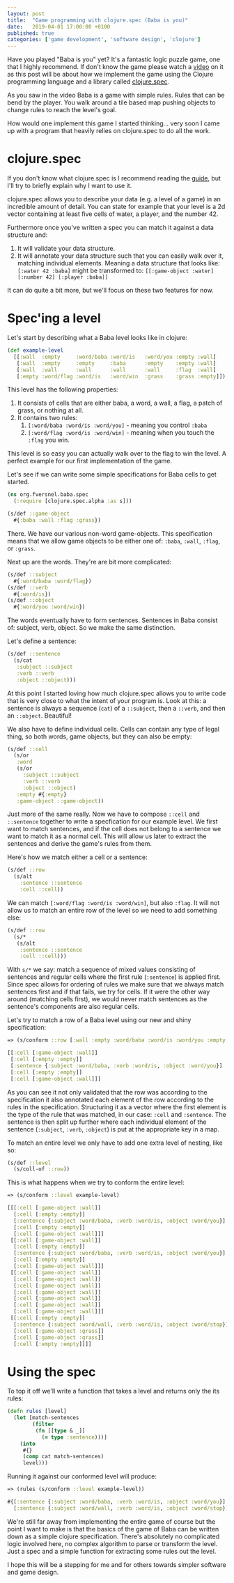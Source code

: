 ```yaml
---
layout: post
title:  "Game programming with clojure.spec (Baba is you)"
date:   2019-04-01 17:00:00 +0100
published: true
categories: ['game development', 'software design', 'clojure']
---
```


Have you played "Baba is you" yet? It's a fantastic logic puzzle game, one
that I highly recommend. If don't know the game please watch a 
[video](https://www.youtube.com/watch?v=z3_yA4HTJfs)
on it as this post will be about how we implement the game using the Clojure
programming language and a library called 
[clojure.spec](https://clojure.org/guides/spec).

As you saw in the video Baba is a game with simple rules. Rules that can be bend
by the player. You walk around a tile based map pushing objects to change rules to 
reach the level's goal.

How would one implement this game I started thinking... very soon I came
up with a program that heavily relies on clojure.spec to do all the work.

# clojure.spec

If you don't know what clojure.spec is I recommend reading the 
[guide](https://clojure.org/guides/spec), but I'll try to briefly explain why I want
to use it.

clojure.spec allows you to describe your data (e.g. a level of a game) in an
incredible amount of detail. You can state for example
that your level is a 2d vector containing
at least five cells of water, a player, and the number 42.

Furthermore once you've written a spec you can match it against a data structure and:

1. It will validate your data structure.
2. It will annotate your data structure such that you can easily walk over it, 
matching individual elements.
Meaning a data structure that looks like: `[:water 42 :baba]` might be transformed to:
`[[:game-object :water] [:number 42] [:player :baba]]`

It can do quite a bit more, but we'll focus on these two features for now.

# Spec'ing a level

Let's start by describing what a Baba level looks like in clojure:

```clojure
(def example-level
  [[:wall  :empty     :word/baba :word/is   :word/you :empty :wall]
   [:wall  :empty     :empty     :baba      :empty    :empty :wall]
   [:wall  :wall      :wall      :wall      :wall     :flag  :wall]
   [:empty :word/flag :word/is   :word/win  :grass    :grass :empty]])
```

This level has the following properties:

1. It consists of cells that are either baba, a word, a wall, a flag, a patch of grass, or nothing at all.
2. It contains two rules:
    1. `[:word/baba :word/is :word/you]` - meaning you control `:baba`
    2. `[:word/flag :word/is :word/win]` - meaning when you touch the `:flag` you win.

This level is so easy you can actually walk over to the flag to win the level. 
A perfect example for our first implementation of the game.

Let's see if we can write some simple specifications for Baba cells to get started.

```clojure
(ns org.fversnel.baba.spec
  (:require [clojure.spec.alpha :as s]))

(s/def ::game-object
  #{:baba :wall :flag :grass})
```

There. We have our various non-word game-objects. 
This specification means that we allow game objects to be either one of: 
`:baba`, `:wall`, `:flag`, or `:grass`.

Next up are the words. 
They're are bit more complicated:

```clojure
(s/def ::subject
  #{:word/baba :word/flag})
(s/def ::verb
  #{:word/is})
(s/def ::object
  #{:word/you :word/win})
```

The words eventually have to form sentences. 
Sentences in Baba consist of: subject, verb, object.
So we make the same distinction.

Let's define a sentence:

```clojure
(s/def ::sentence
  (s/cat
   :subject ::subject
   :verb ::verb
   :object ::object)))
```

At this point I started loving how much clojure.spec 
allows you to write code that is very close to what the intent of your program is.
Look at this: a sentence is always a sequence (`cat`) of a `::subject`, then a `::verb`, 
and then an `::object`. Beautiful!

We also have to define individual cells. Cells can contain any type of legal thing,
so both words, game objects, but they can also be empty:

```clojure
(s/def ::cell
  (s/or
   :word 
   (s/or 
     :subject ::subject
     :verb ::verb
     :object ::object)
   :empty #{:empty}
   :game-object ::game-object))
```

Just more of the same really. Now we have to compose `::cell` and `::sentence` together
to write a specfication for our example level.
We first want to match sentences, and if the cell
does not belong to a sentence we want to match it as a normal cell. 
This will allow us later to extract the sentences and derive the game's rules from them.

Here's how we match either a cell or a sentence:

```clojure
(s/def ::row
  (s/alt
    :sentence ::sentence
    :cell ::cell))
```

We can match `[:word/flag :word/is :word/win]`, but also `:flag`. 
It will not allow us to match an entire row of the level so we need to add something else:

```clojure
(s/def ::row
  (s/*
   (s/alt
    :sentence ::sentence
    :cell ::cell)))
```

With `s/*` we say: match a sequence of mixed values consisting of sentences and 
regular cells where the first rule (`:sentence`) is applied first. 
Since spec allows for ordering of rules we make sure that we always match sentences first
and if that fails, we try for cells. If it were the other way around (matching cells first),
we would never match sentences as the sentence's components are also regular cells.

Let's try to match a row of a Baba level using our new and shiny specification:

```clojure
=> (s/conform ::row [:wall :empty :word/baba :word/is :word/you :empty :wall])

[[:cell [:game-object :wall]]
 [:cell [:empty :empty]]
 [:sentence {:subject :word/baba, :verb :word/is, :object :word/you}]
 [:cell [:empty :empty]]
 [:cell [:game-object :wall]]]
```

As you can see it not only validated that the row was according to the specification
it also annotated each element of the row according to the rules in the specification.
Structuring it as a vector where the first element is the type of the rule that was matched,
in our case: `:cell` and `:sentence`. The sentence is then split up further where each
individual element of the sentence (`:subject`, `:verb`, `:object`) is put at the appropriate key in a map.

To match an entire level we only have to add one extra level of nesting, like so:

```clojure
(s/def ::level
  (s/coll-of ::row))
```

This is what happens when we try to conform the entire level:

```clojure
=> (s/conform ::level example-level)

[[[:cell [:game-object :wall]]
  [:cell [:empty :empty]]
  [:sentence {:subject :word/baba, :verb :word/is, :object :word/you}]
  [:cell [:empty :empty]]
  [:cell [:game-object :wall]]]
 [[:cell [:game-object :wall]]
  [:cell [:empty :empty]]
  [:sentence {:subject :word/baba, :verb :word/is, :object :word/you}]
  [:cell [:empty :empty]]
  [:cell [:game-object :wall]]]
 [[:cell [:game-object :wall]]
  [:cell [:game-object :wall]]
  [:cell [:game-object :wall]]
  [:cell [:game-object :wall]]
  [:cell [:game-object :wall]]
  [:cell [:game-object :wall]]
  [:cell [:game-object :wall]]]
 [[:cell [:empty :empty]]
  [:sentence {:subject :word/wall, :verb :word/is, :object :word/stop}]
  [:cell [:game-object :grass]]
  [:cell [:game-object :grass]]
  [:cell [:empty :empty]]]]
```

# Using the spec


To top it off we'll write a function that takes a level and returns only the its
rules:

```clojure
(defn rules [level]
  (let [match-sentences
        (filter
         (fn [[type & _]]
           (= type :sentence)))]
    (into
     #{}
     (comp cat match-sentences)
     level)))
```

Running it against our conformed level will produce:

```clojure
=> (rules (s/conform ::level example-level))

#{[:sentence {:subject :word/baba, :verb :word/is, :object :word/you}]
  [:sentence {:subject :word/wall, :verb :word/is, :object :word/stop}]}
```

We're still far away from implementing the entire game of course but the point
I want to make is that the basics of the game of Baba can be written down
as a simple clojure specification. 
There's absolutely no complicated logic involved here, 
no complex algorithm to parse or transform the level. 
Just a spec and a simple function for extracting some rules out the level.

I hope this will be a stepping for me and for others towards simpler software
and game design.

